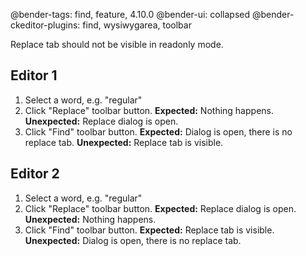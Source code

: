 @bender-tags: find, feature, 4.10.0
@bender-ui: collapsed
@bender-ckeditor-plugins: find, wysiwygarea, toolbar

Replace tab should not be visible in readonly mode.

## Editor 1

1. Select a word, e.g. "regular"
2. Click "Replace" toolbar button.
	**Expected:** Nothing happens.
	**Unexpected:** Replace dialog is open.
3. Click "Find" toolbar button.
	**Expected:** Dialog is open, there is no replace tab.
	**Unexpected:** Replace tab is visible.

## Editor 2

1. Select a word, e.g. "regular"
2. Click "Replace" toolbar button.
	**Expected:** Replace dialog is open.
	**Unexpected:** Nothing happens.
3. Click "Find" toolbar button.
	**Expected:** Replace tab is visible.
	**Unexpected:** Dialog is open, there is no replace tab.
